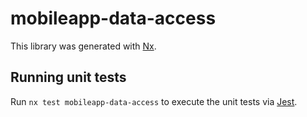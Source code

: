# mobileapp-data-access

This library was generated with [Nx](https://nx.dev).

## Running unit tests

Run `nx test mobileapp-data-access` to execute the unit tests via [Jest](https://jestjs.io).
